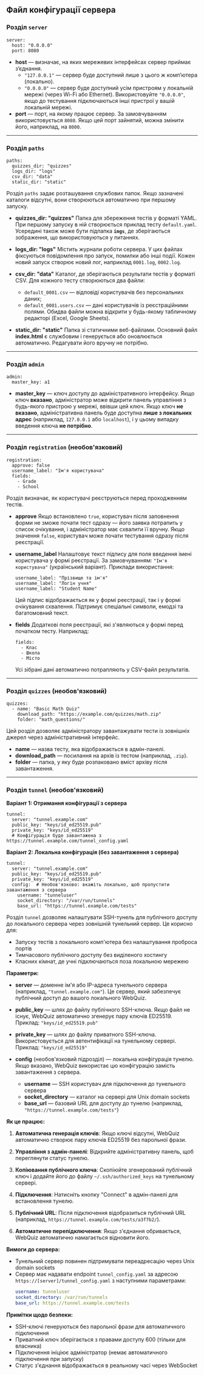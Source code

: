 ## Файл конфігурації сервера


### Розділ `server`

```
server:
  host: "0.0.0.0"
  port: 8080
```

- **host** — визначає, на яких мережевих інтерфейсах сервер приймає з’єднання.
  - `"127.0.0.1"` — сервер буде доступний лише з цього ж комп’ютера (локально).
  - `"0.0.0.0"` — сервер буде доступний усім пристроям у локальній мережі (через Wi-Fi або Ethernet).
  Використовуйте `"0.0.0.0"`, якщо до тестування підключаються інші пристрої у вашій локальній мережі.
- **port** — порт, на якому працює сервер.
  За замовчуванням використовується `8080`. Якщо цей порт зайнятий, можна змінити його, наприклад, на `8000`.

---

### Розділ `paths`

```
paths:
  quizzes_dir: "quizzes"
  logs_dir: "logs"
  csv_dir: "data"
  static_dir: "static"
```

Розділ `paths` задає розташування службових папок. Якщо зазначені каталоги відсутні, вони створюються автоматично при першому запуску.

- **quizzes_dir: "quizzes"**
  Папка для збереження тестів у форматі YAML.
  При першому запуску в ній створюється приклад тесту `default.yaml`.
  Усередині також може бути підпапка **`imgs`**, де зберігаються зображення, що використовуються у питаннях.

- **logs_dir: "logs"**
  Містить журнали роботи сервера.
  У цих файлах фіксуються повідомлення про запуск, помилки або інші події.
  Кожен новий запуск створює новий лог, наприклад `0001.log`, `0002.log`.

- **csv_dir: "data"**
  Каталог, де зберігаються результати тестів у форматі CSV.
  Для кожного тесту створюються два файли:
  - `default_0001.csv` — відповіді користувачів без персональних даних;
  - `default_0001.users.csv` — дані користувачів із реєстраційними полями.
  Обидва файли можна відкрити у будь-якому табличному редакторі (Excel, Google Sheets).

- **static_dir: "static"**
  Папка зі статичними веб-файлами.
  Основний файл **index.html** є службовим і генерується або оновлюється автоматично.
  Редагувати його вручну не потрібно.

---

### Розділ `admin`

```
admin:
  master_key: a1
```

- **master_key** — ключ доступу до адміністративного інтерфейсу.
  Якщо ключ **вказано**, адміністратор може відкрити панель управління з будь-якого пристрою у мережі, ввівши цей ключ.
  Якщо ключ **не вказано**, адміністративна панель буде доступна **лише з локальних адрес** (наприклад, `127.0.0.1` або `localhost`), і у цьому випадку введення ключа **не потрібно**.

---

### Розділ `registration` (необов'язковий)

```
registration:
  approve: false
  username_label: "Ім'я користувача"
  fields:
    - Grade
    - School
```

Розділ визначає, як користувачі реєструються перед проходженням тестів.

- **approve**
  Якщо встановлено `true`, користувач після заповнення форми не зможе почати тест одразу — його заявка потрапить у список очікування, і адміністратор має схвалити її вручну.
  Якщо значення `false`, користувач може почати тестування одразу після реєстрації.

- **username_label**
  Налаштовує текст підпису для поля введення імені користувача у формі реєстрації.
  За замовчуванням: `"Ім'я користувача"` (український варіант).
  Приклади використання:
  ```
  username_label: "Прізвище та ім'я"
  username_label: "Логін учня"
  username_label: "Student Name"
  ```
  Цей підпис відображається як у формі реєстрації, так і у формі очікування схвалення.
  Підтримує спеціальні символи, емодзі та багатомовний текст.

- **fields**
  Додаткові поля реєстрації, які з'являються у формі перед початком тесту.
  Наприклад:
  ```
  fields:
    - Клас
    - Школа
    - Місто
  ```
  Усі зібрані дані автоматично потрапляють у CSV-файл результатів.

---

### Розділ `quizzes` (необов'язковий)

```
quizzes:
  - name: "Basic Math Quiz"
    download_path: "https://example.com/quizzes/math.zip"
    folder: "math_questions/"
```

Цей розділ дозволяє адміністратору завантажувати тести із зовнішніх джерел через адміністративний інтерфейс.

- **name** — назва тесту, яка відображається в адмін-панелі.
- **download_path** — посилання на архів із тестом (наприклад, `.zip`).
- **folder** — папка, у яку буде розпаковано вміст архіву після завантаження.

---

### Розділ `tunnel` (необов'язковий)

**Варіант 1: Отримання конфігурації з сервера**
```
tunnel:
  server: "tunnel.example.com"
  public_key: "keys/id_ed25519.pub"
  private_key: "keys/id_ed25519"
  # Конфігурація буде завантажена з https://tunnel.example.com/tunnel_config.yaml
```

**Варіант 2: Локальна конфігурація (без завантаження з сервера)**
```
tunnel:
  server: "tunnel.example.com"
  public_key: "keys/id_ed25519.pub"
  private_key: "keys/id_ed25519"
  config:  # Необов'язково: вкажіть локально, щоб пропустити завантаження з сервера
    username: "tunneluser"
    socket_directory: "/var/run/tunnels"
    base_url: "https://tunnel.example.com/tests"
```

Розділ `tunnel` дозволяє налаштувати SSH-тунель для публічного доступу до локального сервера через зовнішній тунельний сервер. Це корисно для:
- Запуску тестів з локального комп'ютера без налаштування проброса портів
- Тимчасового публічного доступу без виділеного хостингу
- Класних кімнат, де учні підключаються поза локальною мережею

**Параметри:**

- **server** — доменне ім'я або IP-адреса тунельного сервера (наприклад, `"tunnel.example.com"`).
  Це сервер, який забезпечує публічний доступ до вашого локального WebQuiz.

- **public_key** — шлях до файлу публічного SSH-ключа.
  Якщо файл не існує, WebQuiz автоматично згенерує пару ключів ED25519.
  Приклад: `"keys/id_ed25519.pub"`

- **private_key** — шлях до файлу приватного SSH-ключа.
  Використовується для автентифікації на тунельному сервері.
  Приклад: `"keys/id_ed25519"`

- **config** (необов'язковий підрозділ) — локальна конфігурація тунелю.
  Якщо вказано, WebQuiz використає цю конфігурацію замість завантаження з сервера.
  - **username** — SSH користувач для підключення до тунельного сервера
  - **socket_directory** — каталог на сервері для Unix domain sockets
  - **base_url** — базовий URL для доступу до тунелю (наприклад, `"https://tunnel.example.com/tests"`)

**Як це працює:**

1. **Автоматична генерація ключів**: Якщо ключі відсутні, WebQuiz автоматично створює пару ключів ED25519 без парольної фрази.

2. **Управління з адмін-панелі**: Відкрийте адміністративну панель, щоб переглянути статус тунелю.

3. **Копіювання публічного ключа**: Скопіюйте згенерований публічний ключ і додайте його до файлу `~/.ssh/authorized_keys` на тунельному сервері.

4. **Підключення**: Натисніть кнопку "Connect" в адмін-панелі для встановлення тунелю.

5. **Публічний URL**: Після підключення відобразиться публічний URL (наприклад, `https://tunnel.example.com/tests/a3f7b2/`).

6. **Автоматичне перепідключення**: Якщо з'єднання обривається, WebQuiz автоматично намагається відновити його.

**Вимоги до сервера:**
- Тунельний сервер повинен підтримувати переадресацію через Unix domain sockets
- Сервер має надавати endpoint `tunnel_config.yaml` за адресою `https://[server]/tunnel_config.yaml` з наступними параметрами:
  ```yaml
  username: tunneluser
  socket_directory: /var/run/tunnels
  base_url: https://tunnel.example.com/tests
  ```

**Примітки щодо безпеки:**
- SSH-ключі генеруються без парольної фрази для автоматичного підключення
- Приватний ключ зберігається з правами доступу 600 (тільки для власника)
- Підключення ініціює адміністратор (немає автоматичного підключення при запуску)
- Статус з'єднання відображається в реальному часі через WebSocket
